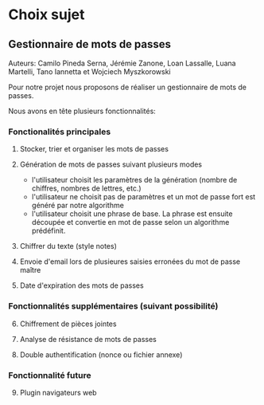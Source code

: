 # Choix sujet #

## Gestionnaire de mots de passes ##

Auteurs: Camilo Pineda Serna, Jérémie Zanone, Loan Lassalle, Luana Martelli, Tano Iannetta
et Wojciech Myszkorowski

Pour notre projet nous proposons de réaliser un gestionnaire de mots de passes.

Nous avons en tête plusieurs fonctionnalités:

### Fonctionalités principales ###
1. Stocker, trier et organiser les mots de passes

2. Génération de mots de passes suivant plusieurs modes
	* l'utilisateur choisit les paramètres de la génération (nombre de chiffres, nombres de lettres, etc.)
	* l'utilisateur ne choisit pas de paramètres et un mot de passe fort est généré par notre algorithme
	* l'utilisateur choisit une phrase de base. La phrase est ensuite découpée et convertie en mot de passe selon un algorithme prédéfinit.

3. Chiffrer du texte (style notes)

4. Envoie d'email lors de plusieures saisies erronées du mot de passe maître

5. Date d'expiration des mots de passes

### Fonctionnalités supplémentaires (suivant possibilité) ###

6. Chiffrement de pièces jointes

7. Analyse de résistance de mots de passes

8. Double authentification (nonce ou fichier annexe)

### Fonctionnalité future ###

9. Plugin navigateurs web
